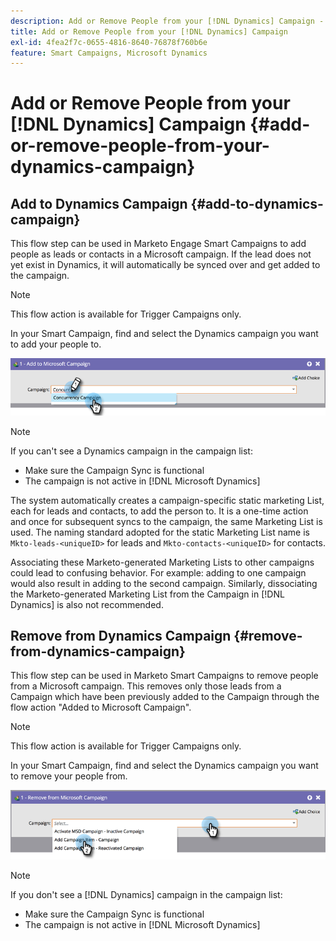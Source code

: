 ```yaml
---
description: Add or Remove People from your [!DNL Dynamics] Campaign - Marketo Docs - Product Documentation
title: Add or Remove People from your [!DNL Dynamics] Campaign
exl-id: 4fea2f7c-0655-4816-8640-76878f760b6e
feature: Smart Campaigns, Microsoft Dynamics
---
```

# Add or Remove People from your [!DNL Dynamics] Campaign {#add-or-remove-people-from-your-dynamics-campaign}

## Add to Dynamics Campaign {#add-to-dynamics-campaign}

This flow step can be used in Marketo Engage Smart Campaigns to add people as leads or contacts in a Microsoft campaign. If the lead does not yet exist in Dynamics, it will automatically be synced over and get added to the campaign.

>[!NOTE]
>
>This flow action is available for Trigger Campaigns only.

In your Smart Campaign, find and select the Dynamics campaign you want to add your people to.

![](assets/add-or-remove-people-from-your-dynamics-campaign-1.png)

>[!NOTE]
>
>If you can't see a Dynamics campaign in the campaign list:
>
>* Make sure the Campaign Sync is functional
>* The campaign is not active in [!DNL Microsoft Dynamics]

The system automatically creates a campaign-specific static marketing List, each for leads and contacts, to add the person to. It is a one-time action and once for subsequent syncs to the campaign, the same Marketing List is used. The naming standard adopted for the static Marketing List name is `Mkto-leads-<uniqueID>` for leads and `Mkto-contacts-<uniqueID>` for contacts.

Associating these Marketo-generated Marketing Lists to other campaigns could lead to confusing behavior. For example: adding to one campaign would also result in adding to the second campaign. Similarly, dissociating the Marketo-generated Marketing List from the Campaign in [!DNL Dynamics] is also not recommended.

## Remove from Dynamics Campaign {#remove-from-dynamics-campaign}

This flow step can be used in Marketo Smart Campaigns to remove people from a Microsoft campaign. This removes only those leads from a Campaign which have been previously added to the Campaign through the flow action "Added to Microsoft Campaign".

>[!NOTE]
>
>This flow action is available for Trigger Campaigns only.

In your Smart Campaign, find and select the Dynamics campaign you want to remove your people from.

![](assets/add-or-remove-people-from-your-dynamics-campaign-2.png)

>[!NOTE]
>
>If you don't see a [!DNL Dynamics] campaign in the campaign list:
>
>* Make sure the Campaign Sync is functional
>* The campaign is not active in [!DNL Microsoft Dynamics]
